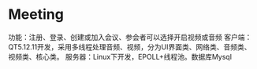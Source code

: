 # Meeting
功能：注册、登录、创建或加入会议、参会者可以选择开启视频或音频
客户端：QT5.12.11开发，采用多线程处理音频、视频，分为UI界面类、网络类、音频类、视频类、核心类。
服务器：Linux下开发，EPOLL+线程池。数据库Mysql

